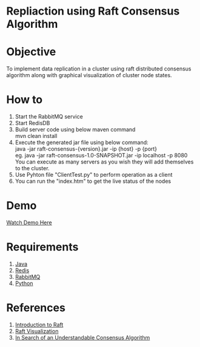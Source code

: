 
# Repliaction using Raft Consensus Algorithm

# Objective
To implement data replication in a cluster using raft distributed consensus algorithm along with graphical visualization of cluster node states.

# How to
1. Start the RabbitMQ service
2. Start RedisDB
3. Build server code using below maven command<br />
   mvn clean install
4. Execute the generated jar file using below command:<br />
   java -jar raft-consensus-{version}.jar -ip {host} -p {port} <br />
   eg. java -jar raft-consensus-1.0-SNAPSHOT.jar -ip localhost -p 8080 <br />
   You can execute as many servers as you wish they will add themselves to the cluster.
5. Use Pyhton file "ClientTest.py" to perform operation as a client
6. You can run the "index.htm" to get the live status of the nodes


# Demo
[Watch Demo Here](https://www.youtube.com/watch?v=VgWI_JIyu80)

# Requirements
1. [Java](http://www.oracle.com/technetwork/java/javase/downloads/index-jsp-138363.html)
2. [Redis](https://redis.io/)
3. [RabbitMQ](https://www.rabbitmq.com/)
4. [Python](https://www.python.org/downloads/)

# References
1. [Introduction to Raft](https://raft.github.io/)
2. [Raft Visualization](http://thesecretlivesofdata.com/raft/)
3. [In Search of an Understandable Consensus Algorithm](https://raft.github.io/raft.pdf)
